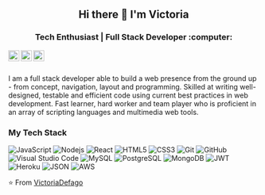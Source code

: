<h2 align="center"> Hi there 👋 I'm Victoria </h2>
<h3 align="center">  Tech Enthusiast | Full Stack Developer :computer:  </h3>

<p align="center"> 
  <a href="https://www.linkedin.com/in/victoriadefagot/">
    <img align="left" alt="Victoria's LinkedIn" width="22px" src="https://cdn.jsdelivr.net/npm/simple-icons@v3/icons/linkedin.svg" />
  </a>
  <a href="mailto:defagotvictoria@gmail.com">
    <img align="left" alt="Victoria's email" width="22px" src="https://cdn.jsdelivr.net/npm/simple-icons@v3/icons/gmail.svg" />
  </a>
  <a href="https://www.instagram.com/vi.victoriad/">
    <img align="left" alt="Victoria's Instagram" width="22px" src="https://cdn.jsdelivr.net/npm/simple-icons@v3/icons/instagram.svg" />
  </a>
</p>

<br />
<br />

I am a full stack developer able to build a web presence from the ground up - from concept, navigation, layout and programming. Skilled at writing well-designed, testable and efficient code using current best practices in web development. Fast learner, hard worker and team player who is proficient in an array of scripting languages and multimedia web tools.

### My Tech Stack
![JavaScript](https://img.shields.io/badge/-JavaScript-black?style=flat&logo=javascript)
![Nodejs](https://img.shields.io/badge/-Nodejs-green?style=flat&logo=Node.js)
![React](https://img.shields.io/badge/-React-black?style=flat&logo=react)
![HTML5](https://img.shields.io/badge/-HTML5-E34F26?style=flat&logo=html5&logoColor=white)
![CSS3](https://img.shields.io/badge/-CSS3-1572B6?style=flat&logo=css3)
![Git](https://img.shields.io/badge/-Git-black?style=flat&logo=git)
![GitHub](https://img.shields.io/badge/-GitHub-181717?style=flat-square&logo=github)
![Visual Studio Code](https://img.shields.io/badge/-Visual%20Studio%20Code-333333?style=flat&logo=visual-studio-code&logoColor=007ACC)
![MySQL](https://img.shields.io/badge/-MySQL-red?style=flat&logo=mysql)
![PostgreSQL](https://img.shields.io/badge/-PostgreSQL-336791?style=flat-square&logo=postgresql)
<img alt="MongoDB" src="https://img.shields.io/badge/-MongoDB-13aa52?style=flat-square&logo=mongodb&logoColor=white" />
<img alt="JWT" src="https://img.shields.io/badge/-JWT-373F86?logo=jwt&logoColor=white" />
![Heroku](https://img.shields.io/badge/-Heroku-gray?style=flat&logo=heroku)
![JSON](https://img.shields.io/badge/-json-02569B?style=flat&logo=json)
<img alt="AWS" src="https://img.shields.io/badge/-AWS-373F56?logo=aws&logoColor=white" />

  
 ⭐️ From [VictoriaDefago](https://github.com/VictoriaDefago)

